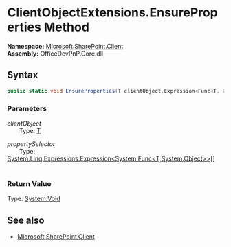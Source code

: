 # ClientObjectExtensions.EnsureProperties Method  
**Namespace:** [Microsoft.SharePoint.Client](Microsoft.SharePoint.Client.md)  
**Assembly:** OfficeDevPnP.Core.dll  
## Syntax
```C#
public static void EnsureProperties(T clientObject,Expression<Func<T, Object>>[] propertySelector)
```
### Parameters
*clientObject*  
&emsp;&emsp;Type: [T](T.md) 
&emsp;&emsp;  
  
*propertySelector*  
&emsp;&emsp;Type: [System.Linq.Expressions.Expression<System.Func<T,System.Object>>[]](System.Linq.Expressions.Expression<System.Func<T,System.Object>>[].md) 
&emsp;&emsp;  
  
### Return Value
Type: [System.Void](System.Void.md 
)
## See also
- [Microsoft.SharePoint.Client](Microsoft.SharePoint.Client.md)
